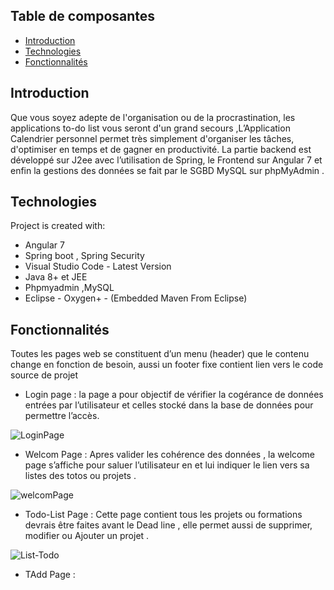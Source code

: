 ## Table de composantes 
* [Introduction](#introduction)
* [Technologies](#technologies)
* [Fonctionnalités](#Fonctionnalités)

## Introduction
Que vous soyez adepte de l'organisation ou de la procrastination, les applications to-do list vous seront d'un grand secours ,L’Application Calendrier personnel  permet très simplement d'organiser les tâches, d'optimiser en  temps et de gagner en productivité.
La partie backend est développé sur J2ee avec l’utilisation de Spring, le Frontend sur Angular 7 et enfin la gestions des données se fait par le SGBD MySQL sur phpMyAdmin .

	
## Technologies
Project is created with:

* Angular 7
* Spring boot , Spring Security 
* Visual Studio Code - Latest Version
* Java 8+ et JEE
* Phpmyadmin ,MySQL
* Eclipse - Oxygen+ - (Embedded Maven From Eclipse)
	
## Fonctionnalités 
Toutes les pages web se constituent d’un menu (header) que le contenu change en fonction de besoin, aussi un footer fixe contient lien vers le code source de projet 



* Login page :
la  page a pour objectif de vérifier la cogérance de données entrées par l’utilisateur et celles stocké dans la base de données pour permettre l’accès.

![LoginPage](https://user-images.githubusercontent.com/51484343/79808173-4fb29900-836d-11ea-9f45-9eafb2690a56.png)


* Welcom Page :  Apres valider les cohérence des données , la welcome page s’affiche pour saluer l’utilisateur en et lui indiquer le lien vers sa listes des totos ou projets .


![welcomPage](https://user-images.githubusercontent.com/51484343/79808175-504b2f80-836d-11ea-9aca-ce09be9982d6.png)


* Todo-List Page :
Cette page contient tous les projets ou formations devrais être faites avant le Dead line , elle permet aussi de supprimer, modifier ou Ajouter un projet .


![List-Todo](https://user-images.githubusercontent.com/51484343/79808171-4fb29900-836d-11ea-8f39-0d11e0f80b89.png)
* TAdd Page :
